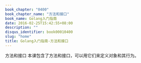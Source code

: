 ```yaml
---
book_chapter: "0400"
book_chapter_name: "方法和接口"
book_name: Golang入门指南
date: 2016-02-25T15:42:55+08:00
description: ""
disqus_identifier: book00010400
slug: "home"
title: Golang入门指南-方法和接口
---
```


方法和接口
本课包含了方法和接口，可以用它们来定义对象和其行为。
